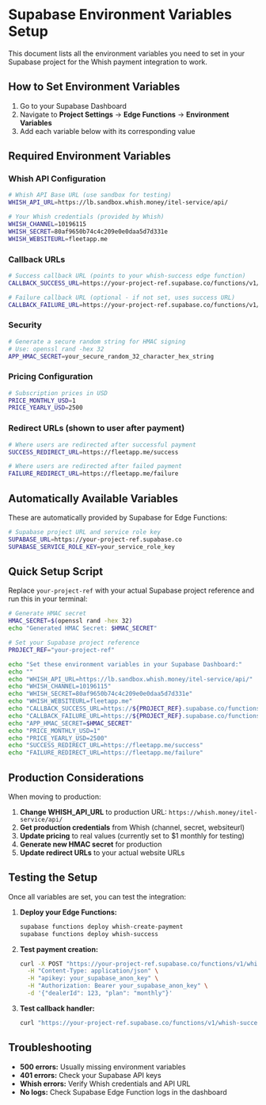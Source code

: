 # Supabase Environment Variables Setup

This document lists all the environment variables you need to set in your Supabase project for the Whish payment integration to work.

## How to Set Environment Variables

1. Go to your Supabase Dashboard
2. Navigate to **Project Settings** → **Edge Functions** → **Environment Variables**
3. Add each variable below with its corresponding value

## Required Environment Variables

### Whish API Configuration

```bash
# Whish API Base URL (use sandbox for testing)
WHISH_API_URL=https://lb.sandbox.whish.money/itel-service/api/

# Your Whish credentials (provided by Whish)
WHISH_CHANNEL=10196115
WHISH_SECRET=80af9650b74c4c209e0e0daa5d7d331e
WHISH_WEBSITEURL=fleetapp.me
```

### Callback URLs

```bash
# Success callback URL (points to your whish-success edge function)
CALLBACK_SUCCESS_URL=https://your-project-ref.supabase.co/functions/v1/whish-success

# Failure callback URL (optional - if not set, uses success URL)
CALLBACK_FAILURE_URL=https://your-project-ref.supabase.co/functions/v1/whish-success
```

### Security

```bash
# Generate a secure random string for HMAC signing
# Use: openssl rand -hex 32
APP_HMAC_SECRET=your_secure_random_32_character_hex_string
```

### Pricing Configuration

```bash
# Subscription prices in USD
PRICE_MONTHLY_USD=1
PRICE_YEARLY_USD=2500
```

### Redirect URLs (shown to user after payment)

```bash
# Where users are redirected after successful payment
SUCCESS_REDIRECT_URL=https://fleetapp.me/success

# Where users are redirected after failed payment
FAILURE_REDIRECT_URL=https://fleetapp.me/failure
```

## Automatically Available Variables

These are automatically provided by Supabase for Edge Functions:

```bash
# Supabase project URL and service role key
SUPABASE_URL=https://your-project-ref.supabase.co
SUPABASE_SERVICE_ROLE_KEY=your_service_role_key
```

## Quick Setup Script

Replace `your-project-ref` with your actual Supabase project reference and run this in your terminal:

```bash
# Generate HMAC secret
HMAC_SECRET=$(openssl rand -hex 32)
echo "Generated HMAC Secret: $HMAC_SECRET"

# Set your Supabase project reference
PROJECT_REF="your-project-ref"

echo "Set these environment variables in your Supabase Dashboard:"
echo ""
echo "WHISH_API_URL=https://lb.sandbox.whish.money/itel-service/api/"
echo "WHISH_CHANNEL=10196115"
echo "WHISH_SECRET=80af9650b74c4c209e0e0daa5d7d331e"
echo "WHISH_WEBSITEURL=fleetapp.me"
echo "CALLBACK_SUCCESS_URL=https://${PROJECT_REF}.supabase.co/functions/v1/whish-success"
echo "CALLBACK_FAILURE_URL=https://${PROJECT_REF}.supabase.co/functions/v1/whish-success"
echo "APP_HMAC_SECRET=$HMAC_SECRET"
echo "PRICE_MONTHLY_USD=1"
echo "PRICE_YEARLY_USD=2500"
echo "SUCCESS_REDIRECT_URL=https://fleetapp.me/success"
echo "FAILURE_REDIRECT_URL=https://fleetapp.me/failure"
```

## Production Considerations

When moving to production:

1. **Change WHISH_API_URL** to production URL: `https://whish.money/itel-service/api/`
2. **Get production credentials** from Whish (channel, secret, websiteurl)
3. **Update pricing** to real values (currently set to $1 monthly for testing)
4. **Generate new HMAC secret** for production
5. **Update redirect URLs** to your actual website URLs

## Testing the Setup

Once all variables are set, you can test the integration:

1. **Deploy your Edge Functions:**
   ```bash
   supabase functions deploy whish-create-payment
   supabase functions deploy whish-success
   ```

2. **Test payment creation:**
   ```bash
   curl -X POST "https://your-project-ref.supabase.co/functions/v1/whish-create-payment" \
     -H "Content-Type: application/json" \
     -H "apikey: your_supabase_anon_key" \
     -H "Authorization: Bearer your_supabase_anon_key" \
     -d '{"dealerId": 123, "plan": "monthly"}'
   ```

3. **Test callback handler:**
   ```bash
   curl "https://your-project-ref.supabase.co/functions/v1/whish-success?eid=1234567890&dealerId=123&plan=monthly"
   ```

## Troubleshooting

- **500 errors:** Usually missing environment variables
- **401 errors:** Check your Supabase API keys
- **Whish errors:** Verify Whish credentials and API URL
- **No logs:** Check Supabase Edge Function logs in the dashboard

